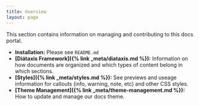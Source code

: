 ```yaml
---
title: Overview
layout: page
---
```


This section contains information on managing and contributing to this docs portal.

- **Installation:** Please see `README.md`
- **[Diátaxis Framework]({% link _meta/diataxis.md %}):** Information on how documents are organized and which types of content belong in which sections.
- **[Styles]({% link _meta/styles.md %}):** See previews and useage information for callouts (info, warning, note, etc) and other CSS styles.
- **[Theme Management]({% link _meta/theme-management.md %}):** How to update and manage our docs theme.
